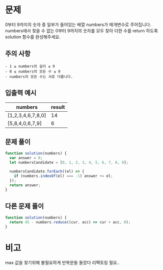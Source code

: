 # 문제

0부터 9까지의 숫자 중 일부가 들어있는 배열 numbers가 매개변수로 주어집니다. numbers에서 찾을 수 없는 0부터 9까지의 숫자를 모두 찾아 더한 수를 return 하도록 solution 함수를
완성해주세요.

## 주의 사항

    - 1 ≤ numbers의 길이 ≤ 9
    - 0 ≤ numbers의 모든 수 ≤ 9
    - numbers의 모든 수는 서로 다릅니다.

## 입출력 예시

| numbers           | result |
| ----------------- | ------ |
| [1,2,3,4,6,7,8,0] | 14     |
| [5,8,4,0,6,7,9]   | 6      |

## 문제 풀이

```js
function solution(numbers) {
  var answer = 0;
  let numbersCandidate = [0, 1, 2, 3, 4, 5, 6, 7, 8, 9];

  numbersCandidate.forEach((el) => {
    if (numbers.indexOf(el) === -1) answer += el;
  });
  return answer;
}
```

## 다른 문제 풀이

```jsx
function solution(numbers) {
  return 45 - numbers.reduce((cur, acc) => cur + acc, 0);
}
```

# 비고

max 값을 찾기위해 불필요하게 반복문들 돌았다
리팩토링 필요..
